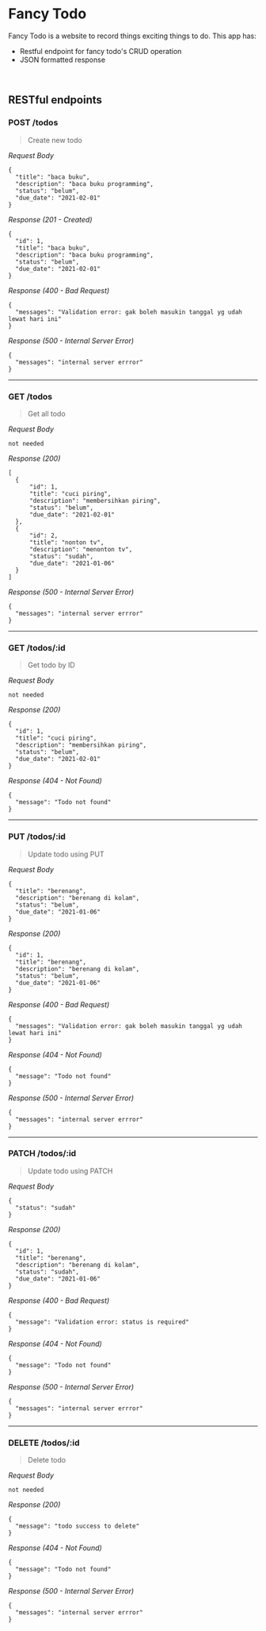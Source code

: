 # Fancy Todo 
Fancy Todo is a website to record things exciting things to do. This app has:
* Restful endpoint for fancy todo's CRUD operation
* JSON formatted response

&nbsp;

## RESTful endpoints
### POST /todos

> Create new todo

_Request Body_
```
{
  "title": "baca buku",
  "description": "baca buku programming",
  "status": "belum",
  "due_date": "2021-02-01"
}
```


_Response (201 - Created)_
```
{
  "id": 1,
  "title": "baca buku",
  "description": "baca buku programming",
  "status": "belum",
  "due_date": "2021-02-01"
}
```

_Response (400 - Bad Request)_
```
{
  "messages": "Validation error: gak boleh masukin tanggal yg udah lewat hari ini"
}
```

_Response (500 - Internal Server Error)_
```
{
  "messages": "internal server errror"
}
```

---
### GET /todos

> Get all todo

_Request Body_
```
not needed
```

_Response (200)_
```
[
  {
      "id": 1,
      "title": "cuci piring",
      "description": "membersihkan piring",
      "status": "belum",
      "due_date": "2021-02-01"
  },
  {
      "id": 2,
      "title": "nonton tv",
      "description": "menonton tv",
      "status": "sudah",
      "due_date": "2021-01-06"
  }
]
```
_Response (500 - Internal Server Error)_
```
{
  "messages": "internal server errror"
}
```

---
### GET /todos/:id

> Get todo by ID

_Request Body_
```
not needed
```

_Response (200)_
```
{
  "id": 1,
  "title": "cuci piring",
  "description": "membersihkan piring",
  "status": "belum",
  "due_date": "2021-02-01"
}
```

_Response (404 - Not Found)_
```
{
  "message": "Todo not found"
}
```

---
### PUT /todos/:id

> Update todo using PUT

_Request Body_
```
{
  "title": "berenang",
  "description": "berenang di kolam",
  "status": "belum",
  "due_date": "2021-01-06"
}
```

_Response (200)_
```
{
  "id": 1,
  "title": "berenang",
  "description": "berenang di kolam",
  "status": "belum",
  "due_date": "2021-01-06"
}
```

_Response (400 - Bad Request)_
```
{
  "messages": "Validation error: gak boleh masukin tanggal yg udah lewat hari ini"
}
```

_Response (404 - Not Found)_
```
{
  "message": "Todo not found"
}
```

_Response (500 - Internal Server Error)_
```
{
  "messages": "internal server errror"
}
```

---
### PATCH /todos/:id

> Update todo using PATCH

_Request Body_
```
{
  "status": "sudah"
}
```

_Response (200)_
```
{
  "id": 1,
  "title": "berenang",
  "description": "berenang di kolam",
  "status": "sudah",
  "due_date": "2021-01-06"
}
```

_Response (400 - Bad Request)_
```
{
  "message": "Validation error: status is required"
}
```

_Response (404 - Not Found)_
```
{
  "message": "Todo not found"
}
```

_Response (500 - Internal Server Error)_
```
{
  "messages": "internal server errror"
}
```

---
### DELETE /todos/:id

> Delete todo

_Request Body_
```
not needed
```

_Response (200)_
```
{
  "message": "todo success to delete"
}
```

_Response (404 - Not Found)_
```
{
  "message": "Todo not found"
}
```

_Response (500 - Internal Server Error)_
```
{
  "messages": "internal server errror"
}
```






